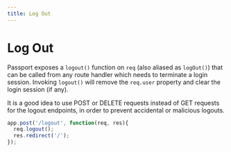 ```yaml
---
title: Log Out
---
```


# Log Out

Passport exposes a `logout()` function on `req` (also aliased as `logOut()`)
that can be called from any route handler which needs to terminate a login
session.  Invoking `logout()` will remove the `req.user` property and clear the
login session (if any).

It is a good idea to use POST or DELETE requests instead of GET requests for the 
logout endpoints, in order to prevent accidental or malicious logouts.

```javascript
app.post('/logout', function(req, res){
  req.logout();
  res.redirect('/');
});
```
